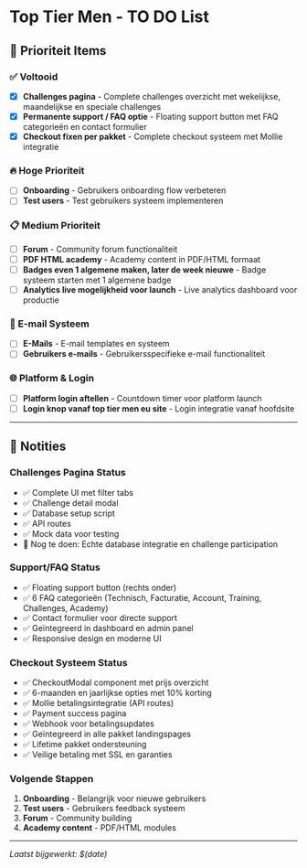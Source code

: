 # Top Tier Men - TO DO List

## 🎯 Prioriteit Items

### ✅ Voltooid
- [x] **Challenges pagina** - Complete challenges overzicht met wekelijkse, maandelijkse en speciale challenges
- [x] **Permanente support / FAQ optie** - Floating support button met FAQ categorieën en contact formulier
- [x] **Checkout fixen per pakket** - Complete checkout systeem met Mollie integratie

### 🔥 Hoge Prioriteit
- [ ] **Onboarding** - Gebruikers onboarding flow verbeteren
- [ ] **Test users** - Test gebruikers systeem implementeren

### 📋 Medium Prioriteit
- [ ] **Forum** - Community forum functionaliteit
- [ ] **PDF HTML academy** - Academy content in PDF/HTML formaat
- [ ] **Badges even 1 algemene maken, later de week nieuwe** - Badge systeem starten met 1 algemene badge
- [ ] **Analytics live mogelijkheid voor launch** - Live analytics dashboard voor productie

### 📧 E-mail Systeem
- [ ] **E-Mails** - E-mail templates en systeem
- [ ] **Gebruikers e-mails** - Gebruikersspecifieke e-mail functionaliteit

### 🌐 Platform & Login
- [ ] **Platform login aftellen** - Countdown timer voor platform launch
- [ ] **Login knop vanaf top tier men eu site** - Login integratie vanaf hoofdsite

---

## 📝 Notities

### Challenges Pagina Status
- ✅ Complete UI met filter tabs
- ✅ Challenge detail modal
- ✅ Database setup script
- ✅ API routes
- ✅ Mock data voor testing
- 🔄 Nog te doen: Echte database integratie en challenge participation

### Support/FAQ Status
- ✅ Floating support button (rechts onder)
- ✅ 6 FAQ categorieën (Technisch, Facturatie, Account, Training, Challenges, Academy)
- ✅ Contact formulier voor directe support
- ✅ Geïntegreerd in dashboard en admin panel
- ✅ Responsive design en moderne UI

### Checkout Systeem Status
- ✅ CheckoutModal component met prijs overzicht
- ✅ 6-maanden en jaarlijkse opties met 10% korting
- ✅ Mollie betalingsintegratie (API routes)
- ✅ Payment success pagina
- ✅ Webhook voor betalingsupdates
- ✅ Geïntegreerd in alle pakket landingspages
- ✅ Lifetime pakket ondersteuning
- ✅ Veilige betaling met SSL en garanties

### Volgende Stappen
1. **Onboarding** - Belangrijk voor nieuwe gebruikers
2. **Test users** - Gebruikers feedback systeem
3. **Forum** - Community building
4. **Academy content** - PDF/HTML modules

---

*Laatst bijgewerkt: $(date)*
